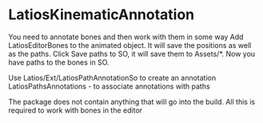 # LatiosKinematicAnnotation

You need to annotate bones and then work with them in some way
Add LatiosEditorBones to the animated object. It will save the positions as well as the paths.
Click Save paths to SO, it will save them to Assets/*. Now you have paths to the bones in SO.

Use Latios/Ext/LatiosPathAnnotationSo to create an annotation
LatiosPathsAnnotations - to associate annotations with paths

The package does not contain anything that will go into the build. All this is required to work with bones in the editor